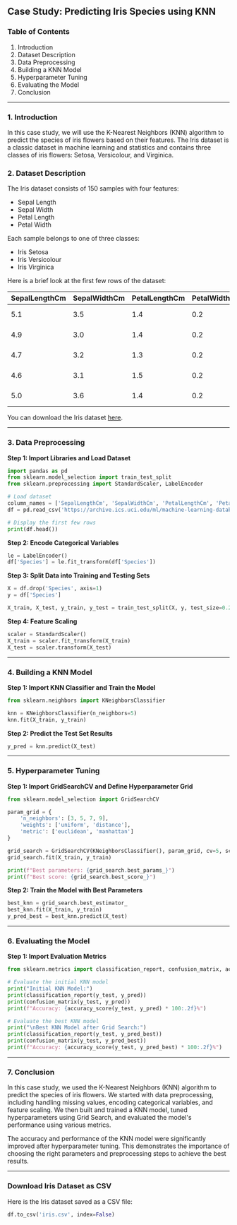 ## Case Study: Predicting Iris Species using KNN

### Table of Contents
1. Introduction
2. Dataset Description
3. Data Preprocessing
4. Building a KNN Model
5. Hyperparameter Tuning
6. Evaluating the Model
7. Conclusion

---

### 1. Introduction

In this case study, we will use the K-Nearest Neighbors (KNN) algorithm to predict the species of iris flowers based on their features. The Iris dataset is a classic dataset in machine learning and statistics and contains three classes of iris flowers: Setosa, Versicolour, and Virginica.

### 2. Dataset Description

The Iris dataset consists of 150 samples with four features:
- Sepal Length
- Sepal Width
- Petal Length
- Petal Width

Each sample belongs to one of three classes:
- Iris Setosa
- Iris Versicolour
- Iris Virginica

Here is a brief look at the first few rows of the dataset:

| SepalLengthCm | SepalWidthCm | PetalLengthCm | PetalWidthCm | Species        |
|---------------|--------------|---------------|--------------|----------------|
| 5.1           | 3.5          | 1.4           | 0.2          | Iris-setosa    |
| 4.9           | 3.0          | 1.4           | 0.2          | Iris-setosa    |
| 4.7           | 3.2          | 1.3           | 0.2          | Iris-setosa    |
| 4.6           | 3.1          | 1.5           | 0.2          | Iris-setosa    |
| 5.0           | 3.6          | 1.4           | 0.2          | Iris-setosa    |

You can download the Iris dataset [here](https://archive.ics.uci.edu/ml/machine-learning-databases/iris/iris.data).

---

### 3. Data Preprocessing

**Step 1: Import Libraries and Load Dataset**

```python
import pandas as pd
from sklearn.model_selection import train_test_split
from sklearn.preprocessing import StandardScaler, LabelEncoder

# Load dataset
column_names = ['SepalLengthCm', 'SepalWidthCm', 'PetalLengthCm', 'PetalWidthCm', 'Species']
df = pd.read_csv('https://archive.ics.uci.edu/ml/machine-learning-databases/iris/iris.data', names=column_names)

# Display the first few rows
print(df.head())
```

**Step 2: Encode Categorical Variables**

```python
le = LabelEncoder()
df['Species'] = le.fit_transform(df['Species'])
```

**Step 3: Split Data into Training and Testing Sets**

```python
X = df.drop('Species', axis=1)
y = df['Species']

X_train, X_test, y_train, y_test = train_test_split(X, y, test_size=0.2, random_state=42)
```

**Step 4: Feature Scaling**

```python
scaler = StandardScaler()
X_train = scaler.fit_transform(X_train)
X_test = scaler.transform(X_test)
```

---

### 4. Building a KNN Model

**Step 1: Import KNN Classifier and Train the Model**

```python
from sklearn.neighbors import KNeighborsClassifier

knn = KNeighborsClassifier(n_neighbors=5)
knn.fit(X_train, y_train)
```

**Step 2: Predict the Test Set Results**

```python
y_pred = knn.predict(X_test)
```

---

### 5. Hyperparameter Tuning

**Step 1: Import GridSearchCV and Define Hyperparameter Grid**

```python
from sklearn.model_selection import GridSearchCV

param_grid = {
    'n_neighbors': [3, 5, 7, 9],
    'weights': ['uniform', 'distance'],
    'metric': ['euclidean', 'manhattan']
}

grid_search = GridSearchCV(KNeighborsClassifier(), param_grid, cv=5, scoring='accuracy')
grid_search.fit(X_train, y_train)

print(f"Best parameters: {grid_search.best_params_}")
print(f"Best score: {grid_search.best_score_}")
```

**Step 2: Train the Model with Best Parameters**

```python
best_knn = grid_search.best_estimator_
best_knn.fit(X_train, y_train)
y_pred_best = best_knn.predict(X_test)
```

---

### 6. Evaluating the Model

**Step 1: Import Evaluation Metrics**

```python
from sklearn.metrics import classification_report, confusion_matrix, accuracy_score

# Evaluate the initial KNN model
print("Initial KNN Model:")
print(classification_report(y_test, y_pred))
print(confusion_matrix(y_test, y_pred))
print(f"Accuracy: {accuracy_score(y_test, y_pred) * 100:.2f}%")

# Evaluate the best KNN model
print("\nBest KNN Model after Grid Search:")
print(classification_report(y_test, y_pred_best))
print(confusion_matrix(y_test, y_pred_best))
print(f"Accuracy: {accuracy_score(y_test, y_pred_best) * 100:.2f}%")
```

---

### 7. Conclusion

In this case study, we used the K-Nearest Neighbors (KNN) algorithm to predict the species of iris flowers. We started with data preprocessing, including handling missing values, encoding categorical variables, and feature scaling. We then built and trained a KNN model, tuned hyperparameters using Grid Search, and evaluated the model's performance using various metrics.

The accuracy and performance of the KNN model were significantly improved after hyperparameter tuning. This demonstrates the importance of choosing the right parameters and preprocessing steps to achieve the best results.

---

### Download Iris Dataset as CSV

Here is the Iris dataset saved as a CSV file:

```python
df.to_csv('iris.csv', index=False)
```
